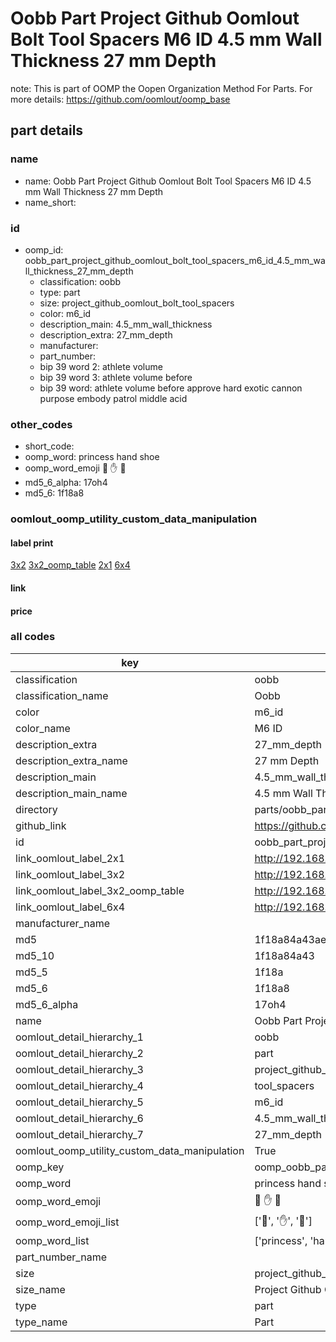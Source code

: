 # Oobb Part Project Github Oomlout Bolt Tool Spacers M6 ID 4.5 mm Wall Thickness 27 mm Depth  

note: This is part of OOMP the Oopen Organization Method For Parts. For more details: https://github.com/oomlout/oomp_base

##  part details
  







### name
* name: Oobb Part Project Github Oomlout Bolt Tool Spacers M6 ID 4.5 mm Wall Thickness 27 mm Depth
* name_short: 
### id
* oomp_id: oobb_part_project_github_oomlout_bolt_tool_spacers_m6_id_4.5_mm_wall_thickness_27_mm_depth
  * classification: oobb
  * type: part
  * size: project_github_oomlout_bolt_tool_spacers
  * color: m6_id
  * description_main: 4.5_mm_wall_thickness
  * description_extra: 27_mm_depth
  * manufacturer: 
  * part_number: 
  * bip 39 word 2: athlete volume
  * bip 39 word 3: athlete volume before
  * bip 39 word: athlete volume before approve hard exotic cannon purpose embody patrol middle acid

### other_codes
* short_code: 
* oomp_word: princess hand shoe
* oomp_word_emoji :princess: :hand: :shoe:
* md5_6_alpha: 17oh4
* md5_6: 1f18a8






### oomlout_oomp_utility_custom_data_manipulation
#### label print
[3x2](http://192.168.1.245:1112/?label=oomp%2017oh4)
[3x2_oomp_table](http://192.168.1.108:1112/?label=oomp%2017oh4)
[2x1](http://192.168.1.242:1112/?label=oomp%2017oh4)
[6x4](http://192.168.1.55:1112/?label=oomp%2017oh4)    

#### link

                              

#### price







### all codes 
| key | value |  
| --- | --- |  
| classification | oobb |  
| classification_name | Oobb |  
| color | m6_id |  
| color_name | M6 ID |  
| description_extra | 27_mm_depth |  
| description_extra_name | 27 mm Depth |  
| description_main | 4.5_mm_wall_thickness |  
| description_main_name | 4.5 mm Wall Thickness |  
| directory | parts/oobb_part_project_github_oomlout_bolt_tool_spacers_m6_id_4.5_mm_wall_thickness_27_mm_depth |  
| github_link | https://github.com/oomlout/oomlout_oomp_part_src/tree/main/parts/oobb_part_project_github_oomlout_bolt_tool_spacers_m6_id_4.5_mm_wall_thickness_27_mm_depth |  
| id | oobb_part_project_github_oomlout_bolt_tool_spacers_m6_id_4.5_mm_wall_thickness_27_mm_depth |  
| link_oomlout_label_2x1 | http://192.168.1.242:1112/?label=oomp%2017oh4 |  
| link_oomlout_label_3x2 | http://192.168.1.245:1112/?label=oomp%2017oh4 |  
| link_oomlout_label_3x2_oomp_table | http://192.168.1.108:1112/?label=oomp%2017oh4 |  
| link_oomlout_label_6x4 | http://192.168.1.55:1112/?label=oomp%2017oh4 |  
| manufacturer_name |  |  
| md5 | 1f18a84a43ae642d403490ac287d7071 |  
| md5_10 | 1f18a84a43 |  
| md5_5 | 1f18a |  
| md5_6 | 1f18a8 |  
| md5_6_alpha | 17oh4 |  
| name | Oobb Part Project Github Oomlout Bolt Tool Spacers M6 ID 4.5 mm Wall Thickness 27 mm Depth |  
| oomlout_detail_hierarchy_1 | oobb |  
| oomlout_detail_hierarchy_2 | part |  
| oomlout_detail_hierarchy_3 | project_github_bolt |  
| oomlout_detail_hierarchy_4 | tool_spacers |  
| oomlout_detail_hierarchy_5 | m6_id |  
| oomlout_detail_hierarchy_6 | 4.5_mm_wall_thickness |  
| oomlout_detail_hierarchy_7 | 27_mm_depth |  
| oomlout_oomp_utility_custom_data_manipulation | True |  
| oomp_key | oomp_oobb_part_project_github_oomlout_bolt_tool_spacers_m6_id_4.5_mm_wall_thickness_27_mm_depth |  
| oomp_word | princess hand shoe |  
| oomp_word_emoji | :princess: :hand: :shoe: |  
| oomp_word_emoji_list | [':princess:', ':hand:', ':shoe:'] |  
| oomp_word_list | ['princess', 'hand', 'shoe'] |  
| part_number_name |  |  
| size | project_github_oomlout_bolt_tool_spacers |  
| size_name | Project Github Oomlout Bolt Tool Spacers |  
| type | part |  
| type_name | Part |  
